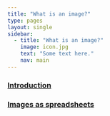 ```yaml
---
title: "What is an image?"
type: pages
layout: single
sidebar:
  - title: "What is an image?"
    image: icon.jpg
    text: "Some text here."
    nav: main
---
```


### [Introduction](Introduction/index.md)

### [Images as spreadsheets](Images-as-spreadsheets/index.md)

